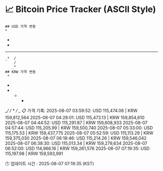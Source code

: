 # 📈 Bitcoin Price Tracker (ASCII Style)
    ## USD 가격 변동 
    *         
 *        
          
  *       
   *  *  *
    _*  / 
        / 
       _* 
    ## KRW 가격 변동
     *        
*         
          
  *       
      *  *
   _*/  / 
     *  / 
       _* 
    📋 가격 기록:
    2025-08-07 03:59:52: USD 115,474.06 | KRW 159,812,564
2025-08-07 04:28:01: USD 115,473.13 | KRW 159,854,610
2025-08-07 04:44:52: USD 115,291.87 | KRW 159,608,933
2025-08-07 04:57:44: USD 115,205.99 | KRW 159,500,740
2025-08-07 05:33:00: USD 115,175.53 | KRW 159,437,775
2025-08-07 05:52:59: USD 115,113.29 | KRW 159,375,030
2025-08-07 06:18:46: USD 115,214.26 | KRW 159,546,042
2025-08-07 06:38:30: USD 115,013.34 | KRW 159,279,634
2025-08-07 06:52:00: USD 114,966.16 | KRW 159,261,576
2025-08-07 07:19:35: USD 115,197.98 | KRW 159,593,991
    
🕐 업데이트 시간 : 2025-08-07 07:19:35 (KST)
